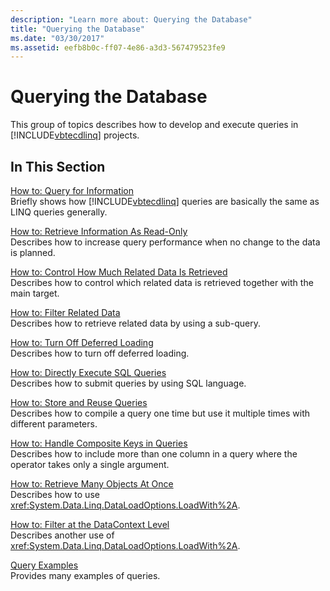 ```yaml
---
description: "Learn more about: Querying the Database"
title: "Querying the Database"
ms.date: "03/30/2017"
ms.assetid: eefb8b0c-ff07-4e86-a3d3-567479523fe9
---
```

# Querying the Database

This group of topics describes how to develop and execute queries in [!INCLUDE[vbtecdlinq](../../../../../../includes/vbtecdlinq-md.md)] projects.  
  
## In This Section  

 [How to: Query for Information](how-to-query-for-information.md)  
 Briefly shows how [!INCLUDE[vbtecdlinq](../../../../../../includes/vbtecdlinq-md.md)] queries are basically the same as LINQ queries generally.  
  
 [How to: Retrieve Information As Read-Only](how-to-retrieve-information-as-read-only.md)  
 Describes how to increase query performance when no change to the data is planned.  
  
 [How to: Control How Much Related Data Is Retrieved](how-to-control-how-much-related-data-is-retrieved.md)  
 Describes how to control which related data is retrieved together with the main target.  
  
 [How to: Filter Related Data](how-to-filter-related-data.md)  
 Describes how to retrieve related data by using a sub-query.  
  
 [How to: Turn Off Deferred Loading](how-to-turn-off-deferred-loading.md)  
 Describes how to turn off deferred loading.  
  
 [How to: Directly Execute SQL Queries](how-to-directly-execute-sql-queries.md)  
 Describes how to submit queries by using SQL language.  
  
 [How to: Store and Reuse Queries](how-to-store-and-reuse-queries.md)  
 Describes how to compile a query one time but use it multiple times with different parameters.  
  
 [How to: Handle Composite Keys in Queries](how-to-handle-composite-keys-in-queries.md)  
 Describes how to include more than one column in a query where the operator takes only a single argument.  
  
 [How to: Retrieve Many Objects At Once](how-to-retrieve-many-objects-at-once.md)  
 Describes how to use <xref:System.Data.Linq.DataLoadOptions.LoadWith%2A>.  
  
 [How to: Filter at the DataContext Level](how-to-filter-at-the-datacontext-level.md)  
 Describes another use of <xref:System.Data.Linq.DataLoadOptions.LoadWith%2A>.  
  
 [Query Examples](query-examples.md)  
 Provides many examples of queries.
